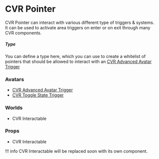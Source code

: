 # CVR Pointer <div class="whitelisted" data-list="AWP"></div>
CVR Pointer can interact with various different type of triggers & systems.  
It can be used to activate area triggers on enter or on exit through many CVR components.

##### Type
You can define a type here, which you can use to create a whitelist of pointers that should be allowed to interact with
an [CVR Advanced Avatar Trigger](aas-trigger.md#allowed-types)

### Avatars
- [CVR Advanced Avatar Trigger](aas-trigger.md)
- [CVR Toggle State Trigger](state-trigger.md)

### Worlds
- CVR Interactable

### Props
- CVR Interactable

!!! info
    CVR Interactable will be replaced soon with its own component.